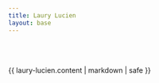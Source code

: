 ```yaml
---
title: Laury Lucien
layout: base
---
```


<section class="parabola-grid about-board" style="margin-top: 4rem">
  <div class="big:parabola-cols-half parabola-cols-full">{{ laury-lucien.content | markdown | safe }}</div>
</section>